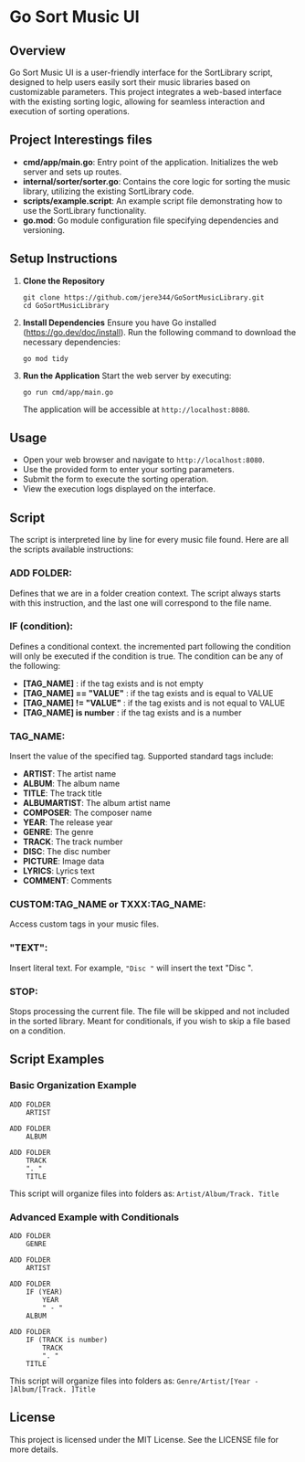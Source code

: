 # Go Sort Music UI

## Overview
Go Sort Music UI is a user-friendly interface for the SortLibrary script, designed to help users easily sort their music libraries based on customizable parameters. This project integrates a web-based interface with the existing sorting logic, allowing for seamless interaction and execution of sorting operations.

## Project Interestings files

- **cmd/app/main.go**: Entry point of the application. Initializes the web server and sets up routes.
- **internal/sorter/sorter.go**: Contains the core logic for sorting the music library, utilizing the existing SortLibrary code.
- **scripts/example.script**: An example script file demonstrating how to use the SortLibrary functionality.
- **go.mod**: Go module configuration file specifying dependencies and versioning.

## Setup Instructions
1. **Clone the Repository**
   ```
   git clone https://github.com/jere344/GoSortMusicLibrary.git
   cd GoSortMusicLibrary

   ```

1. **Install Dependencies**
   Ensure you have Go installed (https://go.dev/doc/install). Run the following command to download the necessary dependencies:
   ```
   go mod tidy
   ```

2. **Run the Application**
   Start the web server by executing:
   ```
   go run cmd/app/main.go
   ```
   The application will be accessible at `http://localhost:8080`.

## Usage
- Open your web browser and navigate to `http://localhost:8080`.
- Use the provided form to enter your sorting parameters.
- Submit the form to execute the sorting operation.
- View the execution logs displayed on the interface.
  
## Script
The script is interpreted line by line for every music file found.
Here are all the scripts available instructions:

### **ADD FOLDER**: 
Defines that we are in a folder creation context. The script always starts with this instruction, and the last one will correspond to the file name.

###  **IF (condition)**: 
Defines a conditional context. the incremented part following the condition will only be executed if the condition is true. The condition can be any of the following:
- **[TAG_NAME]** : if the tag exists and is not empty
- **[TAG_NAME] == "VALUE"** : if the tag exists and is equal to VALUE
- **[TAG_NAME] != "VALUE"** : if the tag exists and is not equal to VALUE
- **[TAG_NAME] is number** : if the tag exists and is a number

### **TAG_NAME**: 
Insert the value of the specified tag. Supported standard tags include:
- **ARTIST**: The artist name
- **ALBUM**: The album name
- **TITLE**: The track title
- **ALBUMARTIST**: The album artist name
- **COMPOSER**: The composer name
- **YEAR**: The release year
- **GENRE**: The genre
- **TRACK**: The track number
- **DISC**: The disc number
- **PICTURE**: Image data
- **LYRICS**: Lyrics text
- **COMMENT**: Comments

### **CUSTOM:TAG_NAME** or **TXXX:TAG_NAME**:
Access custom tags in your music files.

### **"TEXT"**: 
Insert literal text. For example, `"Disc "` will insert the text "Disc ".

### **STOP**:
Stops processing the current file. The file will be skipped and not included in the sorted library. Meant for conditionals, if you wish to skip a file based on a condition.

## Script Examples

### Basic Organization Example
```
ADD FOLDER
    ARTIST

ADD FOLDER
    ALBUM

ADD FOLDER
    TRACK
    ". "
    TITLE
```
This script will organize files into folders as: `Artist/Album/Track. Title`

### Advanced Example with Conditionals
```
ADD FOLDER
    GENRE

ADD FOLDER
    ARTIST

ADD FOLDER
    IF (YEAR)
        YEAR
        " - "
    ALBUM

ADD FOLDER
    IF (TRACK is number)
        TRACK
        ". "
    TITLE
```
This script will organize files into folders as: `Genre/Artist/[Year - ]Album/[Track. ]Title`


## License
This project is licensed under the MIT License. See the LICENSE file for more details.